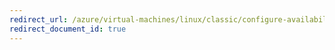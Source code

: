 ```yaml
---
redirect_url: /azure/virtual-machines/linux/classic/configure-availability
redirect_document_id: true
---
```


